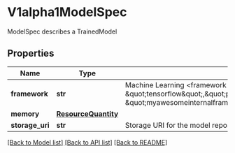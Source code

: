 # V1alpha1ModelSpec

ModelSpec describes a TrainedModel
## Properties
Name | Type | Description | Notes
------------ | ------------- | ------------- | -------------
**framework** | **str** | Machine Learning &lt;framework name&gt; The values could be: \&quot;tensorflow\&quot;,\&quot;pytorch\&quot;,\&quot;sklearn\&quot;,\&quot;onnx\&quot;,\&quot;xgboost\&quot;, \&quot;myawesomeinternalframework\&quot; etc. | 
**memory** | [**ResourceQuantity**](ResourceQuantity.md) |  | 
**storage_uri** | **str** | Storage URI for the model repository | 

[[Back to Model list]](../README.md#documentation-for-models) [[Back to API list]](../README.md#documentation-for-api-endpoints) [[Back to README]](../README.md)


